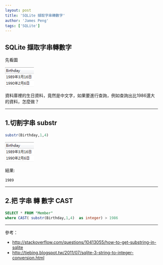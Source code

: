 ```yaml
---
layout: post
title: 'SQLite 擷取字串轉數字'
author: 'James Peng'
tags: ['SQLite']
---
```


##  SQLite 擷取字串轉數字  ##

先看圖

![](..\images\2016-05-08-SQLite_substring_CAST\NSOQQbm.png)


資料庫裡的生日資料，竟然是中文字，如果要進行查詢，例如查詢出比1986還大的資料，怎麼做？

----------


## 1.切割字串 substr ##



~~~sql
substr(Birthday,1,4)
~~~

![](..\images\2016-05-08-SQLite_substring_CAST\NSOQQbm.png)


結果:

	1989


----------

## 2.把 字串 轉 數字 CAST ##

~~~sql
SELECT * FROM "Member"
where CAST( substr(Birthday,1,4)  as integer) > 1986
~~~



----------

參考：

- http://stackoverflow.com/questions/10413055/how-to-get-substring-in-sqlite
- http://tiebing.blogspot.tw/2011/07/sqlite-3-string-to-integer-conversion.html
